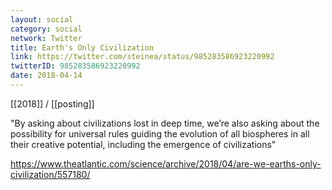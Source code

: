 ```yaml
---
layout: social
category: social
network: Twitter
title: Earth's Only Civilization
link: https://twitter.com/steinea/status/985283586923220992
twitterID: 985283586923220992
date: 2018-04-14
---
```


[[2018]] / [[posting]]

"By asking about civilizations lost in deep time, we’re also asking about the possibility for universal rules guiding the evolution of all biospheres in all their creative potential, including the emergence of civilizations"

<https://www.theatlantic.com/science/archive/2018/04/are-we-earths-only-civilization/557180/>
